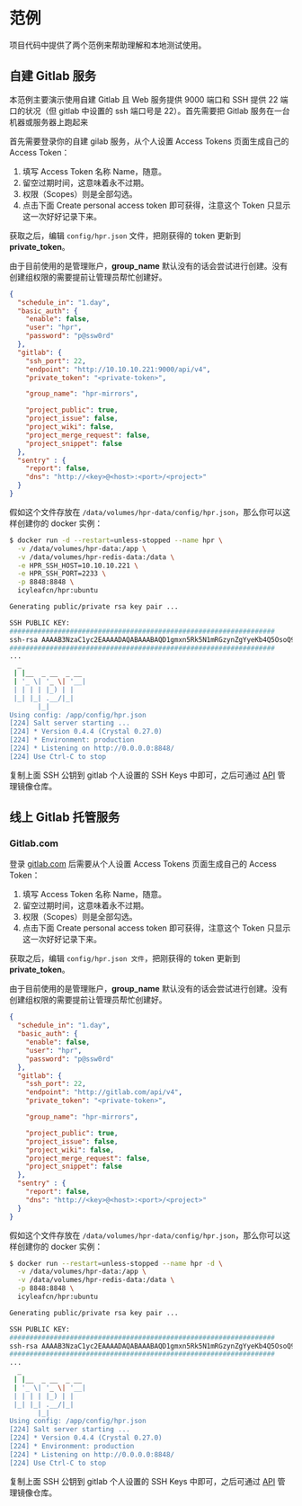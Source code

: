# 范例

项目代码中提供了两个范例来帮助理解和本地测试使用。

## 自建 Gitlab 服务

本范例主要演示使用自建 Gitlab 且 Web 服务提供 9000 端口和 SSH 提供 22 端口的状况（但 gitlab 中设置的 ssh 端口号是 22）。首先需要把 Gitlab 服务在一台机器或服务器上跑起来

首先需要登录你的自建 gilab 服务，从个人设置 Access Tokens 页面生成自己的 Access Token：

1. 填写 Access Token 名称 Name，随意。
1. 留空过期时间，这意味着永不过期。
1. 权限（Scopes）则是全部勾选。
1. 点击下面 Create personal access token 即可获得，注意这个 Token 只显示这一次好好记录下来。

获取之后，编辑 `config/hpr.json` 文件，把刚获得的 token 更新到 **private_token**。

由于目前使用的是管理账户，**group_name** 默认没有的话会尝试进行创建。没有创建组权限的需要提前让管理员帮忙创建好。

```json
{
  "schedule_in": "1.day",
  "basic_auth": {
    "enable": false,
    "user": "hpr",
    "password": "p@ssw0rd"
  },
  "gitlab": {
    "ssh_port": 22,
    "endpoint": "http://10.10.10.221:9000/api/v4",
    "private_token": "<private-token>",

    "group_name": "hpr-mirrors",

    "project_public": true,
    "project_issue": false,
    "project_wiki": false,
    "project_merge_request": false,
    "project_snippet": false
  },
  "sentry" : {
    "report": false,
    "dns": "http://<key>@<host>:<port>/<project>"
  }
}
```

假如这个文件存放在 `/data/volumes/hpr-data/config/hpr.json`，那么你可以这样创建你的 docker 实例：

```bash
$ docker run -d --restart=unless-stopped --name hpr \
  -v /data/volumes/hpr-data:/app \
  -v /data/volumes/hpr-redis-data:/data \
  -e HPR_SSH_HOST=10.10.10.221 \
  -e HPR_SSH_PORT=2233 \
  -p 8848:8848 \
  icyleafcn/hpr:ubuntu

Generating public/private rsa key pair ...

SSH PUBLIC KEY:
##################################################################
ssh-rsa AAAAB3NzaC1yc2EAAAADAQABAAABAQD1gmxn5Rk5N1mRGzynZgYyeKb4Q5OsoQ9erLZY1nP6i8ICL+Dn+b/6YoFUcdIBsE1sv9eu6fyP7TfdLD8FWV6qK9rJSwJFq3wTF6Liu+fOSHOpDffTcAQ5dciIzu/goheYwfKekcu6EiGTn9XdHtXwOgC0+T1OLu0dskUyMhyIsYxJiDlAJL6YFgMRXVE6HPZp3XfXP2BuVCo8WydfKgs8EyQ4pbQ3yGvvb2jUgeJX+Qb4OcbKyrO7i/L2KidE2Xzzxx6QBWNkPDvGnh0b12E6UApEq99cY5bURw7qSsOfY4ct1GgMHdsjeEN4olcIici+11+iQPR3VocePbFVxEt3 hpr@docker
##################################################################
...
  _
 | |__  _ __  _ __
 | '_ \| '_ \| '__|
 | | | | |_) | |
 |_| |_| .__/|_|
       |_|
Using config: /app/config/hpr.json
[224] Salt server starting ...
[224] * Version 0.4.4 (Crystal 0.27.0)
[224] * Environment: production
[224] * Listening on http://0.0.0.0:8848/
[224] Use Ctrl-C to stop
```

复制上面 SSH 公钥到 gitlab 个人设置的 SSH Keys 中即可，之后可通过 [API](api.md) 管理镜像仓库。

## 线上 Gitlab 托管服务

### Gitlab.com

登录 [gitlab.com](https://gitlab.com) 后需要从个人设置 Access Tokens 页面生成自己的 Access Token：

1. 填写 Access Token 名称 Name，随意。
1. 留空过期时间，这意味着永不过期。
1. 权限（Scopes）则是全部勾选。
1. 点击下面 Create personal access token 即可获得，注意这个 Token 只显示这一次好好记录下来。

获取之后，编辑 `config/hpr.json 文件`，把刚获得的 token 更新到 **private_token**。

由于目前使用的是管理账户，**group_name** 默认没有的话会尝试进行创建。没有创建组权限的需要提前让管理员帮忙创建好。

```json
{
  "schedule_in": "1.day",
  "basic_auth": {
    "enable": false,
    "user": "hpr",
    "password": "p@ssw0rd"
  },
  "gitlab": {
    "ssh_port": 22,
    "endpoint": "http://gitlab.com/api/v4",
    "private_token": "<private-token>",

    "group_name": "hpr-mirrors",

    "project_public": true,
    "project_issue": false,
    "project_wiki": false,
    "project_merge_request": false,
    "project_snippet": false
  },
  "sentry" : {
    "report": false,
    "dns": "http://<key>@<host>:<port>/<project>"
  }
}
```

假如这个文件存放在 `/data/volumes/hpr-data/config/hpr.json`，那么你可以这样创建你的 docker 实例：

```bash
$ docker run --restart=unless-stopped --name hpr -d \
  -v /data/volumes/hpr-data:/app \
  -v /data/volumes/hpr-redis-data:/data \
  -p 8848:8848 \
  icyleafcn/hpr:ubuntu

Generating public/private rsa key pair ...

SSH PUBLIC KEY:
##################################################################
ssh-rsa AAAAB3NzaC1yc2EAAAADAQABAAABAQD1gmxn5Rk5N1mRGzynZgYyeKb4Q5OsoQ9erLZY1nP6i8ICL+Dn+b/6YoFUcdIBsE1sv9eu6fyP7TfdLD8FWV6qK9rJSwJFq3wTF6Liu+fOSHOpDffTcAQ5dciIzu/goheYwfKekcu6EiGTn9XdHtXwOgC0+T1OLu0dskUyMhyIsYxJiDlAJL6YFgMRXVE6HPZp3XfXP2BuVCo8WydfKgs8EyQ4pbQ3yGvvb2jUgeJX+Qb4OcbKyrO7i/L2KidE2Xzzxx6QBWNkPDvGnh0b12E6UApEq99cY5bURw7qSsOfY4ct1GgMHdsjeEN4olcIici+11+iQPR3VocePbFVxEt3 hpr@docker
##################################################################
...
  _
 | |__  _ __  _ __
 | '_ \| '_ \| '__|
 | | | | |_) | |
 |_| |_| .__/|_|
       |_|
Using config: /app/config/hpr.json
[224] Salt server starting ...
[224] * Version 0.4.4 (Crystal 0.27.0)
[224] * Environment: production
[224] * Listening on http://0.0.0.0:8848/
[224] Use Ctrl-C to stop
```

复制上面 SSH 公钥到 gitlab 个人设置的 SSH Keys 中即可，之后可通过 [API](api.md) 管理镜像仓库。
